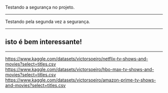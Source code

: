 Testando a segurança no projeto.
_____
Testando pela segunda vez a segurança.
_____
## isto é bem interessante!
_____
https://www.kaggle.com/datasets/victorsoeiro/netflix-tv-shows-and-movies?select=titles.csv
https://www.kaggle.com/datasets/victorsoeiro/hbo-max-tv-shows-and-movies?select=titles.csv
https://www.kaggle.com/datasets/victorsoeiro/amazon-prime-tv-shows-and-movies?select=titles.csv

